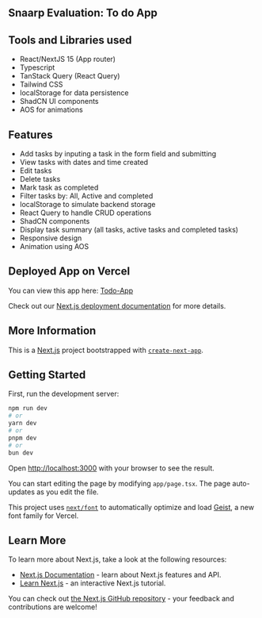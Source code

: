 ## Snaarp Evaluation: To do App

## Tools and Libraries used
- React/NextJS 15 (App router)
- Typescript
- TanStack Query (React Query)
- Tailwind CSS
- localStorage for data persistence
- ShadCN UI components
- AOS for animations

## Features
- Add tasks by inputing a task in the form field and submitting
- View tasks with dates and time created
- Edit tasks
- Delete tasks
- Mark task as completed
- Filter tasks by: All, Active and completed
- localStorage to simulate backend storage
- React Query to handle CRUD operations
- ShadCN components
- Display task summary (all tasks, active tasks and completed tasks)
- Responsive design
- Animation using AOS


## Deployed App on Vercel

You can view this app here: [Todo-App](https://snaarp-todo.vercel.app/) 

Check out our [Next.js deployment documentation](https://nextjs.org/docs/app/building-your-application/deploying) for more details.

## More Information

This is a [Next.js](https://nextjs.org) project bootstrapped with [`create-next-app`](https://nextjs.org/docs/app/api-reference/cli/create-next-app).

## Getting Started

First, run the development server:

```bash
npm run dev
# or
yarn dev
# or
pnpm dev
# or
bun dev
```

Open [http://localhost:3000](http://localhost:3000) with your browser to see the result.

You can start editing the page by modifying `app/page.tsx`. The page auto-updates as you edit the file.

This project uses [`next/font`](https://nextjs.org/docs/app/building-your-application/optimizing/fonts) to automatically optimize and load [Geist](https://vercel.com/font), a new font family for Vercel.

## Learn More

To learn more about Next.js, take a look at the following resources:

- [Next.js Documentation](https://nextjs.org/docs) - learn about Next.js features and API.
- [Learn Next.js](https://nextjs.org/learn) - an interactive Next.js tutorial.

You can check out [the Next.js GitHub repository](https://github.com/vercel/next.js) - your feedback and contributions are welcome!

